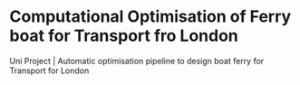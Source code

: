# Computational Optimisation of Ferry boat for Transport fro London
Uni Project | Automatic optimisation pipeline to design boat ferry for Transport for London
